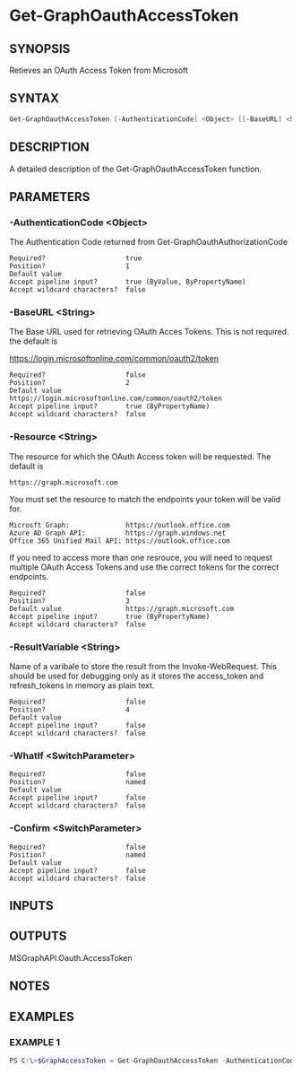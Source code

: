 ﻿# Get-GraphOauthAccessToken
## SYNOPSIS
Retieves an OAuth Access Token from Microsoft
## SYNTAX
```powershell
Get-GraphOauthAccessToken [-AuthenticationCode] <Object> [[-BaseURL] <String>] [[-Resource] <String>] [[-ResultVariable] <String>] [-WhatIf] [-Confirm] [<CommonParameters>]
```
## DESCRIPTION
A detailed description of the Get-GraphOauthAccessToken function.
## PARAMETERS
### -AuthenticationCode &lt;Object&gt;
The Authentication Code returned from Get-GraphOauthAuthorizationCode
```
Required?                    true
Position?                    1
Default value
Accept pipeline input?       true (ByValue, ByPropertyName)
Accept wildcard characters?  false
```
### -BaseURL &lt;String&gt;
The Base URL used for retrieving OAuth Acces Tokens. This is not required. the default is

https://login.microsoftonline.com/common/oauth2/token
```
Required?                    false
Position?                    2
Default value                https://login.microsoftonline.com/common/oauth2/token
Accept pipeline input?       true (ByPropertyName)
Accept wildcard characters?  false
```
### -Resource &lt;String&gt;
The resource for which the OAuth Access token will be requested. The default is

    https://graph.microsoft.com

You must set the resource to match the endpoints your token will be valid for.

    Microsft Graph:              https://outlook.office.com
    Azure AD Graph API:          https://graph.windows.net
    Office 365 Unified Mail API: https://outlook.office.com

If you need to access more than one resrouce, you will need to request multiple OAuth Access Tokens and use the correct tokens for the correct endpoints.
```
Required?                    false
Position?                    3
Default value                https://graph.microsoft.com
Accept pipeline input?       true (ByPropertyName)
Accept wildcard characters?  false
```
### -ResultVariable &lt;String&gt;
Name of a varibale to store the result from the Invoke-WebRequest. This should be used for debugging only as it stores the access_token and refresh_tokens in memory as plain text.
```
Required?                    false
Position?                    4
Default value
Accept pipeline input?       false
Accept wildcard characters?  false
```
### -WhatIf &lt;SwitchParameter&gt;

```
Required?                    false
Position?                    named
Default value
Accept pipeline input?       false
Accept wildcard characters?  false
```
### -Confirm &lt;SwitchParameter&gt;

```
Required?                    false
Position?                    named
Default value
Accept pipeline input?       false
Accept wildcard characters?  false
```
## INPUTS

## OUTPUTS
MSGraphAPI.Oauth.AccessToken
## NOTES

## EXAMPLES
### EXAMPLE 1
```powershell
PS C:\>$GraphAccessToken = Get-GraphOauthAccessToken -AuthenticationCode $GraphAuthCode
```


